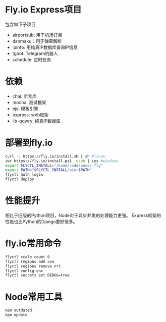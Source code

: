 # Fly.io Express项目
包含如下子项目
 - airportsub: 用于机场订阅
 - danmaku：用于弹幕解析
 - ipinfo: 用纯真IP数据库查询IP信息
 - tgbot: Telegram机器人
 - schedule: 定时任务

# 依赖
- chai: 断言库
- mocha: 测试框架
- ejs: 模板引擎
- express: web框架
- lib-qqwry: 纯真IP数据库

# 部署到fly.io
``` sh
curl -L https://fly.io/install.sh | sh #linux
iwr https://fly.io/install.ps1 -useb | iex #windows
export FLYCTL_INSTALL="/home/codespace/.fly"
export PATH="$FLYCTL_INSTALL/bin:$PATH"
flyctl auth login
flyctl deploy
```

# 性能提升
相比于旧版的Python项目，Node对于异步并发的处理能力更强。
Express框架的性能也比Python的Django要好很多。

# fly.io常用命令
``` sh
flyctl scale count 0
flyctl regions add sea
flyctl regions remove nrt
flyctl config env
flyctl secrets set DEBUG=true
```

# Node常用工具
```bash
npm outdated
npm update
```
